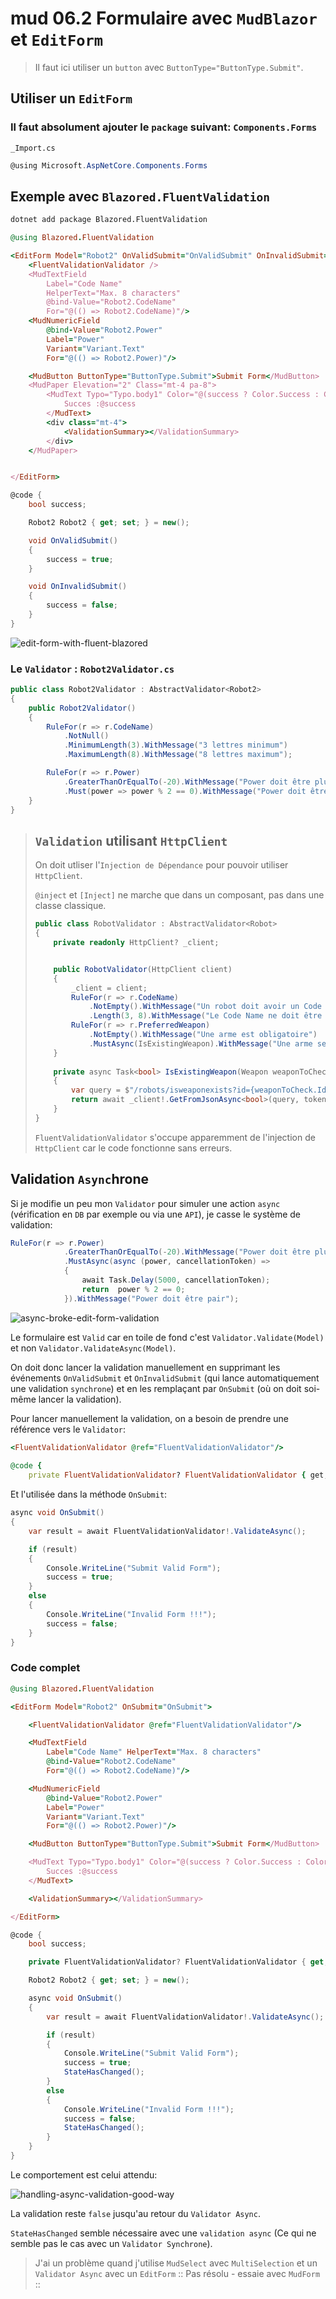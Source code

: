 # mud 06.2 Formulaire avec `MudBlazor` et `EditForm`

> Il faut ici utiliser un `button` avec `ButtonType="ButtonType.Submit"`.



## Utiliser un `EditForm`

### Il faut absolument ajouter le `package` suivant: `Components.Forms`

`_Import.cs`

```cs
@using Microsoft.AspNetCore.Components.Forms
```



## Exemple avec `Blazored.FluentValidation`

```bash
dotnet add package Blazored.FluentValidation
```



```ruby
@using Blazored.FluentValidation

<EditForm Model="Robot2" OnValidSubmit="OnValidSubmit" OnInvalidSubmit="OnInvalidSubmit">
	<FluentValidationValidator />
	<MudTextField
		Label="Code Name" 
		HelperText="Max. 8 characters"
		@bind-Value="Robot2.CodeName"
		For="@(() => Robot2.CodeName)"/>
	<MudNumericField
		@bind-Value="Robot2.Power"
		Label="Power"
		Variant="Variant.Text"
		For="@(() => Robot2.Power)"/>

	<MudButton ButtonType="ButtonType.Submit">Submit Form</MudButton>
	<MudPaper Elevation="2" Class="mt-4 pa-8">
		<MudText Typo="Typo.body1" Color="@(success ? Color.Success : Color.Error)">
    		Succes :@success
		</MudText>
		<div class="mt-4">
			<ValidationSummary></ValidationSummary>
		</div>
	</MudPaper>


</EditForm>
```

```cs
@code {
    bool success;

    Robot2 Robot2 { get; set; } = new();

    void OnValidSubmit()
    {
        success = true;
    }

    void OnInvalidSubmit()
    {
        success = false;
    }
}
```

<img src="assets/edit-form-with-fluent-blazored.png" alt="edit-form-with-fluent-blazored" />

### Le `Validator` : `Robot2Validator.cs`

```cs
public class Robot2Validator : AbstractValidator<Robot2>
{
    public Robot2Validator()
    {
        RuleFor(r => r.CodeName)
            .NotNull()
            .MinimumLength(3).WithMessage("3 lettres minimum")
            .MaximumLength(8).WithMessage("8 lettres maximum");

        RuleFor(r => r.Power)
            .GreaterThanOrEqualTo(-20).WithMessage("Power doit être plus grand que -20")
            .Must(power => power % 2 == 0).WithMessage("Power doit être pair");
    }   
}
```

> ## `Validation` utilisant `HttpClient`
>
> On doit utliser l'`Injection de Dépendance` pour pouvoir utiliser `HttpClient`.
>
> `@inject` et `[Inject]` ne marche que dans un composant, pas dans une classe classique.
>
> ```cs
> public class RobotValidator : AbstractValidator<Robot>
> {
>     private readonly HttpClient? _client;
> 
> 
>     public RobotValidator(HttpClient client)
>     {
>         _client = client;
>         RuleFor(r => r.CodeName)
>             .NotEmpty().WithMessage("Un robot doit avoir un Code Name")
>             .Length(3, 8).WithMessage("Le Code Name ne doit être ni trop long ni trop court");
>         RuleFor(r => r.PreferredWeapon)
>             .NotEmpty().WithMessage("Une arme est obligatoire")
>             .MustAsync(IsExistingWeapon).WithMessage("Une arme se doit d'exister");
>     }
>     
>     private async Task<bool> IsExistingWeapon(Weapon weaponToCheck, CancellationToken token)
>     {
>         var query = $"/robots/isweaponexists?id={weaponToCheck.Id}&name={weaponToCheck.Name}";
>         return await _client!.GetFromJsonAsync<bool>(query, token);
>     }
> }
> ```
>
> `FluentValidationValidator` s'occupe apparemment de l'injection de `HttpClient` car le code fonctionne sans erreurs.



## Validation `Async`hrone

Si je modifie un peu mon `Validator` pour simuler une action `async` (vérification en `DB` par exemple ou via une `API`), je casse le système de validation:

```cs
RuleFor(r => r.Power)
            .GreaterThanOrEqualTo(-20).WithMessage("Power doit être plus grand que -20")
            .MustAsync(async (power, cancellationToken) =>
            {
                await Task.Delay(5000, cancellationToken);
                return  power % 2 == 0;
            }).WithMessage("Power doit être pair");
```

<img src="assets/async-broke-edit-form-validation.png" alt="async-broke-edit-form-validation" />

Le formulaire est `Valid` car en toile de fond c'est `Validator.Validate(Model)` et non `Validator.ValidateAsync(Model)`.

On doit donc lancer la validation manuellement en supprimant les événements `OnValidSubmit` et `OnInvalidSubmit` (qui lance automatiquement une validation `synchrone`) et en les remplaçant par `OnSubmit` (où on doit soi-même lancer la validation).

Pour lancer manuellement la validation, on a besoin de prendre une référence vers le `Validator`:

```ruby
<FluentValidationValidator @ref="FluentValidationValidator"/>
    
@code {    
	private FluentValidationValidator? FluentValidationValidator { get; set; } = default!;
```

Et l'utilisée dans la méthode `OnSubmit`:

```cs
async void OnSubmit()
{
    var result = await FluentValidationValidator!.ValidateAsync();

    if (result)
    {
        Console.WriteLine("Submit Valid Form");
        success = true;
    }
    else
    {
        Console.WriteLine("Invalid Form !!!");
        success = false;
    }
}
```



### Code complet

```ruby
@using Blazored.FluentValidation

<EditForm Model="Robot2" OnSubmit="OnSubmit">

    <FluentValidationValidator @ref="FluentValidationValidator"/>

    <MudTextField
        Label="Code Name" HelperText="Max. 8 characters"
        @bind-Value="Robot2.CodeName"
        For="@(() => Robot2.CodeName)"/>

    <MudNumericField
        @bind-Value="Robot2.Power"
        Label="Power"
        Variant="Variant.Text"
        For="@(() => Robot2.Power)"/>

    <MudButton ButtonType="ButtonType.Submit">Submit Form</MudButton>

    <MudText Typo="Typo.body1" Color="@(success ? Color.Success : Color.Error)">
        Succes :@success
    </MudText>

    <ValidationSummary></ValidationSummary>

</EditForm>
```

```cs
@code {
    bool success;

    private FluentValidationValidator? FluentValidationValidator { get; set; } = default!;

    Robot2 Robot2 { get; set; } = new();

    async void OnSubmit()
    {
        var result = await FluentValidationValidator!.ValidateAsync();

        if (result)
        {
            Console.WriteLine("Submit Valid Form");
            success = true;
            StateHasChanged();
        }
        else
        {
            Console.WriteLine("Invalid Form !!!");
            success = false;
            StateHasChanged(); 
        }
    }
}
```

Le comportement est celui attendu:

<img src="assets/handling-async-validation-good-way.png" alt="handling-async-validation-good-way" />

La validation reste `false` jusqu'au retour du `Validator Async`.

`StateHasChanged` semble nécessaire avec une `validation async` (Ce qui ne semble pas le cas avec un `Validator Synchrone`). 

> J'ai un problème quand j'utilise `MudSelect` avec `MultiSelection` et un `Validator Async` avec un `EditForm` :: Pas résolu - essaie avec `MudForm` ::





















